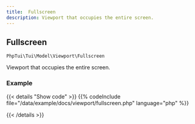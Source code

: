```yaml
---
title:  Fullscreen
description: Viewport that occupies the entire screen.
---
```

##  Fullscreen

`PhpTui\Tui\Model\Viewport\Fullscreen`

Viewport that occupies the entire screen.
### Example

{{< details "Show code"  >}}
{{% codeInclude file="/data/example/docs/viewport/fullscreen.php" language="php" %}}

{{< /details >}}